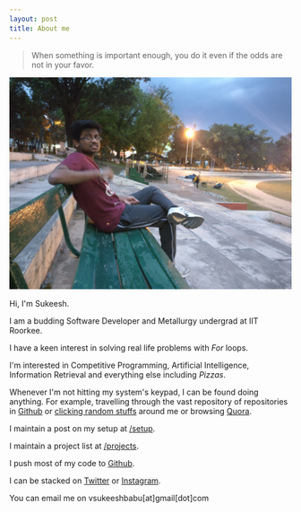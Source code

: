 ```yaml
---
layout: post
title: About me
---
```


> When something is important enough, you do it even if the odds are not in your favor. 

![CoverPic](/images/cover.jpg)

Hi, I'm Sukeesh.

I am a budding Software Developer and Metallurgy undergrad at IIT Roorkee. 

I have a keen interest in solving real life problems with _For_ loops.

I'm interested in Competitive Programming, Artificial Intelligence, Information Retrieval and everything else including _Pizzas_.

Whenever I'm not hitting my system's keypad, I can be found doing anything. For example, travelling through the vast repository of repositories in [Github](http://github.com/sukeesh) or [clicking random stuffs](https://www.instagram.com/sukeesh/) around me or browsing [Quora](https://www.quora.com/profile/Sukeesh).

I maintain a post on my setup at [/setup](/setup).

I maintain a project list at [/projects](/projects).

I push most of my code to [Github](http://www.github.com/sukeesh).

I can be stacked on [Twitter](https://twitter.com/sukeeshbabu) or [Instagram](https://www.instagram.com/sukeesh/).

You can email me on vsukeeshbabu[at]gmail[dot]com
